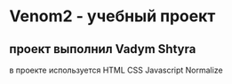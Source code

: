 # Venom2 - учебный проект
## проект выполнил Vadym Shtyra

в проекте используется 
  HTML
  CSS
  Javascript
  Normalize
